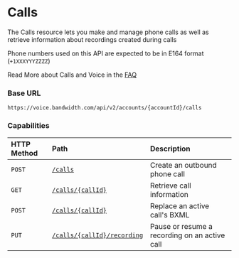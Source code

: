 # Calls
The Calls resource lets you make and manage phone calls as well as retrieve information about recordings created during calls

Phone numbers used on this API are expected to be in E164 format (`+1XXXYYYZZZZ`)

<aside class="alert general small">
<p>
Read More about Calls and Voice in the <a href="http://dev.bandwidth.com/faq/#voice">FAQ</a>
</p>
</aside>

### Base URL

`https://voice.bandwidth.com/api/v2/accounts/{accountId}/calls`

### Capabilities

| HTTP Method                        | Path                                                                                            | Description                                                                  |
|:-----------------------------------|:------------------------------------------------------------------------------------------------|:-----------------------------------------------------------------------------|
| <code class="post">POST</code>     | [`/calls`](postCalls.md)                                                                        | Create an outbound phone call                                                |
| <code class="get">GET</code>       | [`/calls/{callId}`](getCallsCallId.md)                                                          | Retrieve call information                                                    |
| <code class="post">POST</code>     | [`/calls/{callId}`](postCallsCallId.md)                                                         | Replace an active call's BXML                                                |
| <code class="put">PUT</code>       | [`/calls/{callId}/recording`](../recordings/putCallsCallIdRecording.md)                         | Pause or resume a recording on an active call                                |
